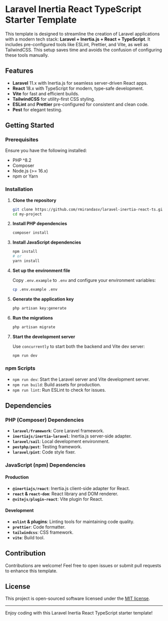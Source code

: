 # Laravel Inertia React TypeScript Starter Template

This template is designed to streamline the creation of Laravel applications with a modern tech stack: **Laravel + Inertia.js + React + TypeScript**. It includes pre-configured tools like ESLint, Prettier, and Vite, as well as TailwindCSS. This setup saves time and avoids the confusion of configuring these tools manually.

## Features

- **Laravel** 11.x with Inertia.js for seamless server-driven React apps.
- **React** 18.x with TypeScript for modern, type-safe development.
- **Vite** for fast and efficient builds.
- **TailwindCSS** for utility-first CSS styling.
- **ESLint** and **Prettier** pre-configured for consistent and clean code.
- **Pest** for elegant testing.

## Getting Started

### Prerequisites

Ensure you have the following installed:

- PHP ^8.2
- Composer
- Node.js (>= 16.x)
- npm or Yarn

### Installation

1. **Clone the repository**

   ```bash
   git clone https://github.com/rmirandasv/laravel-inertia-react-ts.git my-project
   cd my-project
   ```

2. **Install PHP dependencies**

   ```bash
   composer install
   ```

3. **Install JavaScript dependencies**

   ```bash
   npm install
   # or
   yarn install
   ```

4. **Set up the environment file**

   Copy `.env.example` to `.env` and configure your environment variables:

   ```bash
   cp .env.example .env
   ```

5. **Generate the application key**

   ```bash
   php artisan key:generate
   ```

6. **Run the migrations**

   ```bash
   php artisan migrate
   ```

7. **Start the development server**

   Use `concurrently` to start both the backend and Vite dev server:

   ```bash
   npm run dev
   ```

### npm Scripts

- `npm run dev`: Start the Laravel server and Vite development server.
- `npm run build`: Build assets for production.
- `npm run lint`: Run ESLint to check for issues.

## Dependencies

### PHP (Composer) Dependencies

- **`laravel/framework`**: Core Laravel framework.
- **`inertiajs/inertia-laravel`**: Inertia.js server-side adapter.
- **`laravel/sail`**: Local development environment.
- **`pestphp/pest`**: Testing framework.
- **`laravel/pint`**: Code style fixer.

### JavaScript (npm) Dependencies

#### Production

- **`@inertiajs/react`**: Inertia.js client-side adapter for React.
- **`react` & `react-dom`**: React library and DOM renderer.
- **`@vitejs/plugin-react`**: Vite plugin for React.

#### Development

- **`eslint` & plugins**: Linting tools for maintaining code quality.
- **`prettier`**: Code formatter.
- **`tailwindcss`**: CSS framework.
- **`vite`**: Build tool.

## Contribution

Contributions are welcome! Feel free to open issues or submit pull requests to enhance this template.

## License

This project is open-sourced software licensed under the [MIT license](LICENSE).

---

Enjoy coding with this Laravel Inertia React TypeScript starter template!

